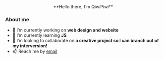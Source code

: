  <div id="header" align="center".
    <h1>**Hello there, I`m QiwiPiwi**</h1>
  </div>

### About me
- 🔭 I’m currently working on **web design and website**
- 🌱 I’m currently learning **JS**
- 👯 I’m looking to collaborate on **a creative project so I can branch out of my interversion!**
- 📫 Reach me by [email](mailto:email-address)

